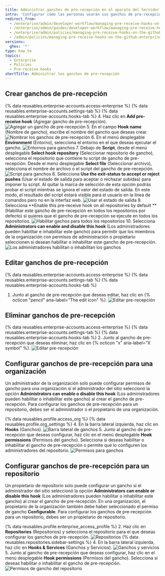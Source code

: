 ```yaml
---
title: Administrar ganchos de pre-recepción en el aparato del Servidor de GitHub Enterprise
intro: 'Configurar cómo las personas usarán sus ganchos de pre-recepción dentro de su aparato de {% data variables.product.prodname_ghe_server %}.'
redirect_from:
  - /enterprise/admin/developer-workflow/managing-pre-receive-hooks-on-the-github-enterprise-server-appliance
  - /enterprise/admin/guides/developer-workflow/managing-pre-receive-hooks-on-the-github-enterprise-appliance/
  - /enterprise/admin/policies/managing-pre-receive-hooks-on-the-github-enterprise-server-appliance
  - /admin/policies/managing-pre-receive-hooks-on-the-github-enterprise-server-appliance
versions:
  ghes: '*'
type: how_to
topics:
  - Enterprise
  - Policies
  - Pre-receive hooks
shortTitle: Administrar los ganchos de pre-recepción
---
```


## Crear ganchos de pre-recepción

{% data reusables.enterprise-accounts.access-enterprise %}
{% data reusables.enterprise-accounts.settings-tab %}
{% data reusables.enterprise-accounts.hooks-tab %}
4. Haz clic en **Add pre-receive hook** (Agregar gancho de pre-recepción). ![Agregar un gancho de pre-recepción](/assets/images/enterprise/site-admin-settings/add-pre-receive-hook.png)
5. En el campo **Hook name** (Nombre de gancho), escribe el nombre del gancho que deseas crear. ![Nombrar los ganchos de pre-recepción](/assets/images/enterprise/site-admin-settings/hook-name.png)
6. En el menú desplegable **Environment** (Entorno), selecciona el entorno en el que deseas ejecutar el gancho. ![Entornos para ganchos](/assets/images/enterprise/site-admin-settings/environment.png)
7. Debajo de **Script**, desde el menú desplegable **Select hook repository** (Seleccionar repositorio de gancho), selecciona el repositorio que contiene tu script de gancho de pre-recepción. Desde el menú desplegable **Select file** (Seleccionar archivo), selecciona el nombre de archivo o el script del gancho de pre-recepción. ![Script para ganchos](/assets/images/enterprise/site-admin-settings/hook-script.png)
8. Selecciona **Use the exit-status to accept or reject pushes** (Usar el estado de salida para aceptar o rechazar subidas) para imponer tu script. Al quitar la marca de selección de esta opción podrás probar el script mientras se ignora el valor del estado de salida. En este modo, el resultado del script estará visible para el usuario en la línea de comandos pero no en la interfaz web. ![Usar el estado de salida](/assets/images/enterprise/site-admin-settings/use-exit-status.png)
9. Selecciona **Enable this pre-receive hook on all repositories by default ** (Habilitar este gancho de pre-recepción en todos los repositorios por defecto) si quieres que el gancho de pre-recepción se ejecute en todos los repositorios. ![Habilitar gachos para todos los repositorios](/assets/images/enterprise/site-admin-settings/enable-hook-all-repos.png)
10. Selecciona **Administrators can enable and disable this hook** (Los administradores pueden habilitar e inhabilitar este gancho) para permitir que los miembros de la organización con permisos de administración o propietario seleccionen si desean habilitar o inhabilitar este gancho de pre-recepción. ![Los administradores habilitan o inhabilitan los ganchos](/assets/images/enterprise/site-admin-settings/admins-enable-hook.png)

## Editar ganchos de pre-recepción

{% data reusables.enterprise-accounts.access-enterprise %}
{% data reusables.enterprise-accounts.settings-tab %}
{% data reusables.enterprise-accounts.hooks-tab %}
1. Junto al gancho de pre-recepción que deseas editar, haz clic en {% octicon "pencil" aria-label="The edit icon" %}. ![Editar pre-recepción](/assets/images/enterprise/site-admin-settings/edit-pre-receive-hook.png)

## Eliminar ganchos de pre-recepción

{% data reusables.enterprise-accounts.access-enterprise %}
{% data reusables.enterprise-accounts.settings-tab %}
{% data reusables.enterprise-accounts.hooks-tab %}
2. Junto al gancho de pre-recepción que deseas eliminar, haz clic en {% octicon "x" aria-label="X symbol" %}. ![Editar pre-recepción](/assets/images/enterprise/site-admin-settings/delete-pre-receive-hook.png)

## Configurar ganchos de pre-recepción para una organización

Un administrador de la organización solo puede configurar permisos de gancho para una organización si el administrador del sitio seleccionó la opción **Administrators can enable o disable this hook** (Los administradores pueden habilitar o inhabilitar este gancho) al crear el gancho de pre-recepción. Para configurar los ganchos de pre-recepción para un repositorio, debes ser el administrador o el propietario de una organización.

{% data reusables.profile.access_org %}
{% data reusables.profile.org_settings %}
4. En la barra lateral izquierda, haz clic en **Hooks** (Ganchos). ![Barra lateral de ganchos](/assets/images/enterprise/orgs-and-teams/hooks-sidebar.png)
5. Junto al gancho de pre-recepción que deseas configurar, haz clic en el menú desplegable **Hook permissions** (Permisos del gancho). Selecciona si deseas habilitar o inhabilitar el gancho de pre-recepción o permite que lo configuren los administradores del repositorio. ![Permisos para ganchos](/assets/images/enterprise/orgs-and-teams/hook-permissions.png)

## Configurar ganchos de pre-recepción para un repositorio

Un propietario de repositorio solo puede configurar un gancho si el administrador del sitio seleccionó la opción **Administrators can enable or disable this hook** (Los administradores pueden habilitar o inhabilitar este gancho) al crear el gancho de pre-recepción. En una organización, el propietario de la organización también debe haber seleccionado el permiso de gancho **Configurable**. Para configurar los ganchos de pre-recepción para un repositorio, debes ser un propietario de repositorio.

{% data reusables.profile.enterprise_access_profile %}
2. Haz clic en **Repositories** (Repositorios) y selecciona el repositorio para el que deseas configurar los ganchos de pre-recepción. ![Repositorios](/assets/images/enterprise/repos/repositories.png)
{% data reusables.repositories.sidebar-settings %}
4. En la barra lateral izquierda, haz clic en **Hooks & Services** (Ganchos y Servicios). ![Ganchos y servicios](/assets/images/enterprise/repos/hooks-services.png)
5. Junto al gancho de pre-recepción que deseas configurar, haz clic en el menú desplegable **Hook permissions** (Permisos del gancho). Selecciona si deseas habilitar o inhabilitar el gancho de pre-recepción. ![Permisos de gancho del repositorio](/assets/images/enterprise/repos/repo-hook-permissions.png)
